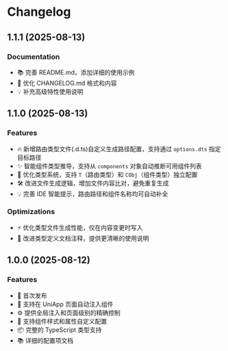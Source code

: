 # Changelog

## 1.1.1 (2025-08-13)

### Documentation

- 📚 完善 README.md，添加详细的使用示例
- 📝 优化 CHANGELOG.md 格式和内容
- 💡 补充高级特性使用说明

## 1.1.0 (2025-08-13)

### Features

- 🔥 新增路由类型文件(.d.ts)自定义生成路径配置，支持通过 `options.dts` 指定目标路径
- ✨ 智能组件类型推导，支持从 `components` 对象自动推断可用组件列表
- 🎯 优化类型系统，支持 `T`（路由类型）和 `CObj`（组件类型）独立配置
- 🛠️ 改进文件生成逻辑，增加文件内容比对，避免重复生成
- 💡 完善 IDE 智能提示，路由路径和组件名称均可自动补全

### Optimizations

- ⚡️ 优化类型文件生成性能，仅在内容变更时写入
- 📝 改进类型定义文档注释，提供更清晰的使用说明

## 1.0.0 (2025-08-12)

### Features

- 🎉 首次发布
- 🔌 支持在 UniApp 页面自动注入组件
- ⚙️ 提供全局注入和页面级别的精确控制
- 🎨 支持组件样式和属性自定义配置
- 📦 完整的 TypeScript 类型支持
- 📚 详细的配置项文档

